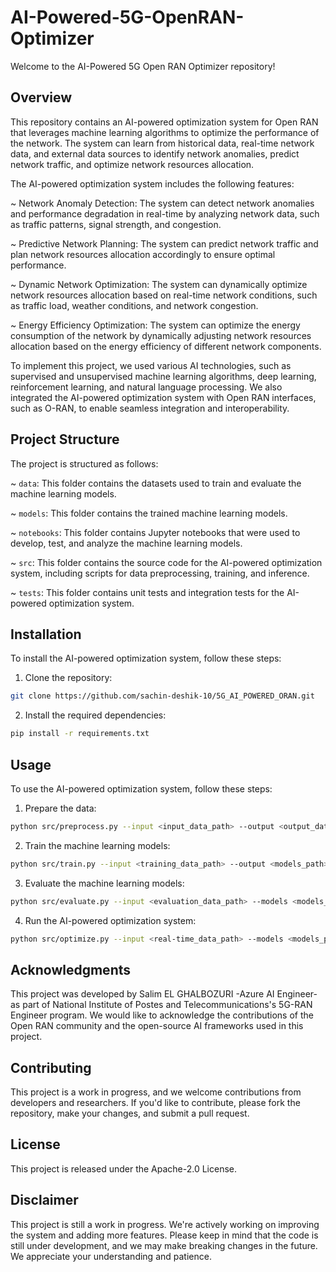 # AI-Powered-5G-OpenRAN-Optimizer

Welcome to the AI-Powered 5G Open RAN Optimizer repository!

## Overview

This repository contains an AI-powered optimization system for Open RAN that leverages machine learning algorithms to optimize the performance of the network. The system can learn from historical data, real-time network data, and external data sources to identify network anomalies, predict network traffic, and optimize network resources allocation.

The AI-powered optimization system includes the following features:

~ Network Anomaly Detection: The system can detect network anomalies and performance degradation in real-time by analyzing network data, such as traffic patterns, signal strength, and congestion.

~ Predictive Network Planning: The system can predict network traffic and plan network resources allocation accordingly to ensure optimal performance.

~ Dynamic Network Optimization: The system can dynamically optimize network resources allocation based on real-time network conditions, such as traffic load, weather conditions, and network congestion.

~ Energy Efficiency Optimization: The system can optimize the energy consumption of the network by dynamically adjusting network resources allocation based on the energy efficiency of different network components.

To implement this project, we used various AI technologies, such as supervised and unsupervised machine learning algorithms, deep learning, reinforcement learning, and natural language processing. We also integrated the AI-powered optimization system with Open RAN interfaces, such as O-RAN, to enable seamless integration and interoperability.

## Project Structure

The project is structured as follows:

~ `data`: This folder contains the datasets used to train and evaluate the machine learning models.

~ `models`: This folder contains the trained machine learning models.

~ `notebooks`: This folder contains Jupyter notebooks that were used to develop, test, and analyze the machine learning models.

~ `src`: This folder contains the source code for the AI-powered optimization system, including scripts for data preprocessing, training, and inference.

~ `tests`: This folder contains unit tests and integration tests for the AI-powered optimization system.

## Installation

To install the AI-powered optimization system, follow these steps:

1. Clone the repository:

```bash
git clone https://github.com/sachin-deshik-10/5G_AI_POWERED_ORAN.git
```

2. Install the required dependencies:

```bash
pip install -r requirements.txt
```

## Usage

To use the AI-powered optimization system, follow these steps:

1. Prepare the data:

```bash
python src/preprocess.py --input <input_data_path> --output <output_data_path>
```

2. Train the machine learning models:

```bash
python src/train.py --input <training_data_path> --output <models_path>
```

3. Evaluate the machine learning models:

```bash
python src/evaluate.py --input <evaluation_data_path> --models <models_path>
```

4. Run the AI-powered optimization system:

```bash
python src/optimize.py --input <real-time_data_path> --models <models_path> --output <optimized_data_path>
```

## Acknowledgments

This project was developed by Salim EL GHALBOZURI -Azure AI Engineer- as part of National Institute of Postes and Telecommunications's 5G-RAN Engineer program. We would like to acknowledge the contributions of the Open RAN community and the open-source AI frameworks used in this project.

## Contributing

This project is a work in progress, and we welcome contributions from developers and researchers. If you'd like to contribute, please fork the repository, make your changes, and submit a pull request.

## License

This project is released under the Apache-2.0 License.

## Disclaimer

This project is still a work in progress. We're actively working on improving the system and adding more features. Please keep in mind that the code is still under development, and we may make breaking changes in the future. We appreciate your understanding and patience.
